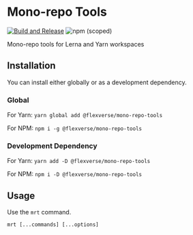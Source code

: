 # Mono-repo Tools

[![Build and Release](https://github.com/amirmohsen/mono-repo-tools/actions/workflows/main-build-release.yaml/badge.svg)](https://github.com/amirmohsen/mono-repo-tools/actions/workflows/main-build-release.yaml) ![npm (scoped)](https://img.shields.io/npm/v/@flexverse/mono-repo-tools)

Mono-repo tools for Lerna and Yarn workspaces

## Installation

You can install either globally or as a development dependency.

### Global

For Yarn: `yarn global add @flexverse/mono-repo-tools`

For NPM: `npm i -g @flexverse/mono-repo-tools`

### Development Dependency

For Yarn: `yarn add -D @flexverse/mono-repo-tools`

For NPM: `npm i -D @flexverse/mono-repo-tools`

## Usage

Use the `mrt` command.

```
mrt [...commands] [...options]
```
